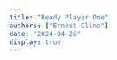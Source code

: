 ```yaml
---
title: "Ready Player One"
authors: ["Ernest Cline"]
date: "2024-04-26"
display: true
---
```


<!-- Your comments or review here -->
